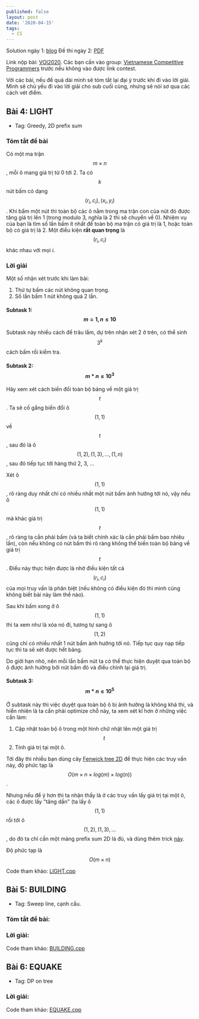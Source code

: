 ```yaml
---
published: false
layout: post
date: '2020-04-15'
tags:
  - CS
---
```

Solution ngày 1: [blog](/2020-02-23-VOI2020Solution-day1)
Đề thi ngày 2: [PDF](/data/VOI2020/VOI2020_day_2.pdf)

Link nộp bài: [VOI2020](https://codeforces.com/group/FLVn1Sc504/contest/266446). Các bạn cần vào group: [Vietnamese Competitive Programmers](https://codeforces.com/group/FLVn1Sc504) trước nếu không vào được link contest.

Với các bài, nếu đề quá dài mình sẽ tóm tắt lại đại ý trước khi đi vào lời giải. Mình sẽ chủ yếu đi vào lời giải cho sub cuối cùng, nhưng sẽ nói sơ qua các cách vét điểm.

## Bài 4: LIGHT

- Tag: Greedy, 2D prefix sum

### Tóm tắt đề bài

Có một ma trận $$m \times n$$, mỗi ô mang giá trị từ 0 tới 2. Ta có $$k$$ nút bấm có dạng $$(r_i, c_i), (x_i, y_i)$$. Khi bấm một nút thì toàn bộ các ô nằm trong ma trận con của nút đó được tăng giá trị lên 1 (trong modulo 3, nghĩa là 2 thì sẽ chuyển về 0). Nhiệm vụ của bạn là tìm số lần bấm ít nhất để toàn bộ ma trận có giá trị là 1, hoặc toàn bộ có giá trị là 2. Một điều kiện **rất quan trọng** là $$(r_i, c_i)$$ khác nhau với mọi $i$. 

### Lời giải

Một số nhận xét trước khi làm bài:
1. Thứ tự bấm các nút không quan trọng.
2. Số lần bấm 1 nút không quá 2 lần.

#### Subtask 1: $$m = 1, n \leq 10$$

Subtask này nhiều cách để trâu lắm, dự trên nhận xét 2 ở trên, có thể sinh $$3^k$$ cách bấm rồi kiểm tra.

#### Subtask 2: $$m * n \leq 10^3$$

Hãy xem xét cách biến đổi toàn bộ bảng về một giá trị $$t$$. Ta sẽ cố gắng biến đổi ô $$(1, 1)$$ về $$t$$, sau đó là ô $$(1, 2), (1, 3), ..., (1, n)$$, sau đó tiếp tục tới hàng thứ 2, 3, ... 

Xét ô $$(1, 1)$$, rõ ràng duy nhất chỉ có nhiều nhất một nút bấm ảnh hưởng tới nó, vậy nếu ô $$(1, 1)$$ mà khác giá trị $$t$$, rõ ràng ta cần phải bấm (và ta biết chính xác là cần phải bấm bao nhiêu lần), còn nếu không có nút bấm thì rõ ràng không thể biến toàn bộ bảng về giá trị $$t$$. Điều này thực hiện được là nhờ điều kiện tất cả $$(r_i, c_i)$$ của mọi truy vấn là phân biệt (nếu không có điều kiện đó thì mình cũng không biết bài này làm thế nào). 

Sau khi bấm xong ở ô $$(1, 1)$$ thì ta xem như là xóa nó đi, tương tự sang ô $$(1, 2)$$ cũng chỉ có nhiều nhất 1 nút bấm ảnh hưởng tới nó. Tiếp tục quy nạp tiếp tục thì ta sẽ xét được hết bảng.

Do giới hạn nhỏ, nên mỗi lần bấm nút ta có thể thực hiện duyệt qua toàn bộ ô được ảnh hưởng bởi nút bấm đó và điều chỉnh lại giá trị.

#### Subtask 3: $$m * n \leq 10^5$$

Ở subtask này thì việc duyệt qua toàn bộ ô bị ảnh hưởng là không khả thi, và hiển nhiên là ta cần phải optimize chỗ này, ta xem xét kĩ hơn ở những việc cần làm:

1. Cập nhật toàn bộ ô trong một hình chữ nhật lên một giá trị $$t$$
2. Tính giá trị tại một ô. 

Tới đây thì nhiều bạn dùng cây [Fenwick tree 2D](https://www.geeksforgeeks.org/two-dimensional-binary-indexed-tree-or-fenwick-tree/) để thực hiện các truy vấn này, độ phức tạp là $$O(m \times n \times log(m) \times log(n))$$. 

Nhưng nếu để ý hơn thì ta nhận thấy là ở các truy vấn lấy giá trị tại một ô, các ô được lấy "tăng dần" (ta lấy ô $$(1, 1)$$ rồi tới ô $$(1, 2), (1, 3), \dots$$, do đó ta chỉ cần một mảng prefix sum 2D là đủ, và dùng thêm trick [này](https://codeforces.com/blog/entry/50185?#comment-340926). 

Độ phức tạp là $$O(m \times n)$$

Code tham khảo: [LIGHT.cpp](/data/VOI2020/LIGHT.cpp)

## Bài 5: BUILDING

- Tag: Sweep line, cạnh cầu.

### Tóm tắt đề bài:


### Lời giải:

Code tham khảo: [BUILDING.cpp](/data/VOI2020/BUILDING.cpp)

## Bài 6: EQUAKE

- Tag: DP on tree

### Lời giải:
Code tham khảo: [EQUAKE.cpp](/data/VOI2020/EQUAKE.cpp)
